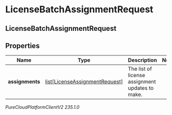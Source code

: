 # LicenseBatchAssignmentRequest

## LicenseBatchAssignmentRequest

## Properties

|Name | Type | Description | Notes|
|------------ | ------------- | ------------- | -------------|
| **assignments** | [list[LicenseAssignmentRequest]](LicenseAssignmentRequest) | The list of license assignment updates to make. | |



_PureCloudPlatformClientV2 235.1.0_
